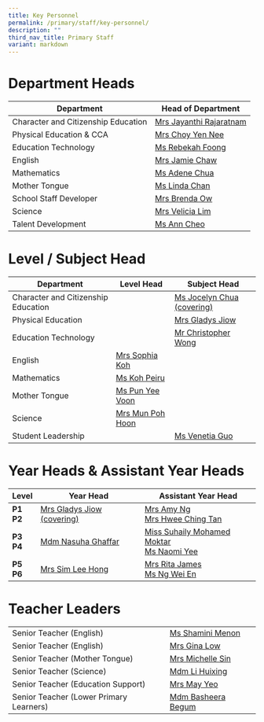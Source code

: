 ```yaml
---
title: Key Personnel
permalink: /primary/staff/key-personnel/
description: ""
third_nav_title: Primary Staff
variant: markdown
---
```

# Department Heads

| Department | Head of Department | 
| -------- | -------- |
|Character and Citizenship Education| [Mrs Jayanthi Rajaratnam ](jayanthi_kadiresan@schools.gov.sg)
|Physical Education &amp; CCA| [Mrs Choy Yen Nee  ](mailto:tan_yen_nee@schools.gov.sg)
Education Technology|[Ms Rebekah Foong](mailto:foong_chen_kai_rebekah@schools.gov.sg)
English| [Mrs Jamie Chaw](mailto:lo_hwee_ling_jamie@schools.gov.sg)
Mathematics|[Ms Adene Chua ](mailto:chua_yuen_yee@schools.gov.sg)
Mother Tongue|[Ms Linda Chan ](mailto:chan_pei_chui@schools.gov.sg)
School Staff Developer|[Mrs Brenda Ow](mailto:koh_li_ying_brenda@schools.gov.sg)
Science|[Mrs Velicia Lim](mailto:foo_wei_tint_velicia@schools.gov.sg)
Talent Development| [Ms Ann Cheo](mailto:ann_cheo@schools.gov.sg)

# Level / Subject Head 

| Department | Level  Head|Subject Head |
| -------- | -------- |-------- |
|Character and Citizenship Education|| [Ms Jocelyn Chua (covering)](mailto:Jocelyn_CHUA@schools.gov.sg)
|Physical Education|| [Mrs Gladys Jiow](mailto:tan_tsu_pei_gladys@schools.gov.sg)
Education Technology||[Mr Christopher Wong](mailto:christopher_wong_say_eng@schools.gov.sg)
English| [Mrs Sophia Koh ](mailto:koh_pei_chen_sophia@schools.gov.sg	)
Mathematics|[Ms Koh Peiru](mailto:koh_pei_loo@schools.gov.sg)|
Mother Tongue|[Ms Pun Yee Voon](mailto:pun_yee_voon@schools.gov.sg)
Science|[Mrs Mun Poh Hoon](mailto:chua_poh_hoon@schools.gov.sg)
Student Leadership||[Ms Venetia Guo](mailto:guo_yixin_venetia@schools.gov.sg)

# Year Heads &amp; Assistant Year Heads


| **Level** | **Year Head** |**Assistant Year Head** |
| -------- | -------- |-------- |
| **P1<br>P2**|[Mrs Gladys Jiow (covering)](mailto:tan_tsu_pei_gladys@schools.gov.sg)|[Mrs Amy Ng](mailto:fang_yingying_amy@schools.gov.sg)<br>[Mrs Hwee Ching Tan](mailto:tan_sian_huang@schools.gov.sg)
| **P3<br>P4**|[Mdm Nasuha Ghaffar](mailto:tan_tsu_pei_gladys@schools.gov.sg)|[Miss Suhaily Mohamed Moktar](mailto:suhaily_md_moktar@schools.gov.sg)<br>[Ms Naomi Yee](mailto:yee_yee_may_naomi@schools.gov.sg)
| **P5<br>P6**|[Mrs Sim Lee Hong](mailto:chua_lee_hong@schools.gov.sg)|[Mrs Rita James](mailto:rita_james@schools.gov.sg)<br>[Ms Ng Wei En](mailto:ng_wei_en@schools.gov.sg)


# Teacher Leaders

|| |
| -------- | -------- |
|Senior Teacher (English)| [Ms Shamini Menon](mailto:shamini_menon@schools.gov.sg)| 
|Senior Teacher (English)| [Mrs Gina Low](mailto:gina_chia@schools.gov.sg)| 
|Senior Teacher (Mother&nbsp;Tongue)| [Mrs Michelle Sin](mailto:michelle_sin@schools.gov.sg)| 
|Senior Teacher (Science)| [Mdm Li Huixing](mailto:loi_huey_shing@schools.gov.sg)| 
|Senior Teacher (Education Support)| [Mrs May Yeo](mailto:nam_mei_lin_may@schools.gov.sg)| 
|Senior Teacher (Lower Primary Learners)| [Mdm Basheera Begum](mailto:basheera_begum_syed_sult@schools.gov.sg)|